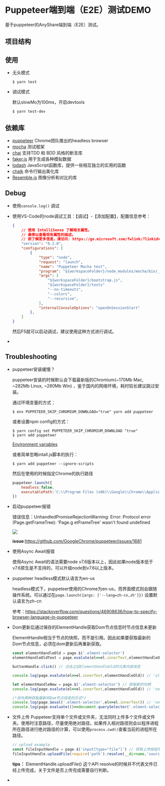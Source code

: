 # Puppeteer端到端（E2E）测试DEMO
基于puppeteer的AnyShare端到端（E2E）测试。

## 项目结构

## 使用

- 无头模式

  ```shell
  $ yarn test
  ```

- 调试模式

  默认slowMo为100ms，开启devtools

  ```
  $ yarn test-dev
  ```

## 依赖库
- [puppeteer](https://github.com/GoogleChrome/puppeteer) Chrome团队推出的headless browser
- [mocha](https://github.com/mochajs/mocha) 测试框架
- [chai](https://github.com/chaijs/chai) 支持TDD 和 BDD 风格的断言库
- [faker.js](https://github.com/Marak/Faker.js) 用于生成各种模拟数据
- [lodash](https://github.com/lodash/lodash) JavaScript函数库，提供一些相互独立的实用的函数
- [chalk](https://github.com/chalk/chalk) 命令行输出美化库
- [Resemble.js](https://github.com/HuddleEng/Resemble.js) 图像分析和对比的库

## Debug

- 使用`console.log()` 调试

- 使用VS-Code的node调试工具：【调试】-【添加配置】，配置信息参考：

  ```json
  {
      // 使用 IntelliSense 了解相关属性。 
      // 悬停以查看现有属性的描述。
      // 欲了解更多信息，请访问: https://go.microsoft.com/fwlink/?linkid=830387
      "version": "0.2.0",
      "configurations": [
          {
              "type": "node",
              "request": "launch",
              "name": "Puppeteer Mocha test",
              "program": "${workspaceFolder}/node_modules/mocha/bin/_mocha",
              "args": [
                  "${workspaceFolder}/bootstrap.js",
                  "${workspaceFolder}/tests"
                  "--no-timeouts",
                  "--colors",
                  "--recursive",
              ],
              "internalConsoleOptions": "openOnSessionStart"
          },
      ]
  }
  ```

  然后F5就可以启动调试，建议使用这种方式进行调试。

- ​



## Troubleshooting

- puppeteer安装缓慢？

  puppeteer安装的时候默认会下载最新版的Chromium(~170Mb Mac, ~282Mb Linux, ~280Mb Win) ，鉴于国内的网络环境，耗时较长建议跳过安装。

  通过环境变量的方式：

  ```shell
  $ env PUPPETEER_SKIP_CHROMIUM_DOWNLOAD="true" yarn add puppeteer
  ```

  或者设置npm config的方式：

  ```shell
  $ yarn config set PUPPETEER_SKIP_CHROMIUM_DOWNLOAD "true"
  $ yarn add puppeteer
  ```

  [Environment variables](https://github.com/GoogleChrome/puppeteer/blob/master/docs/api.md#environment-variables)

  或者简单忽略intall.js脚本的执行：

  ```
  $ yarn add puppeteer --ignore-scripts
  ```

  然后在使用的时候指定Chrome的执行路径

  ```js
  puppeteer.launch({
      headless:false,
      executablePath:'C:\\Program Files (x86)\\Google\\Chrome\\Application\\chrome.exe'
  })
  ```

- 启动puppeteer报错

  错误信息：UnhandledPromiseRejectionWarning: Error: Protocol error (Page.getFrameTree): 'Page.g
  etFrameTree' wasn't found undefined

  ![](http://ow67vzejn.bkt.clouddn.com/18-3-27/51229198.jpg)

  **issue**:https://github.com/GoogleChrome/puppeteer/issues/1681

- 使用Async Await报错

  使用Async Await的语法需要node v7.6版本以上，因此如果node版本低于v7.6原生是不支持的，可以升级node到v7.6以上版本。

- puppeteer headless模式默认语言为en-us

  headless模式下，puppeteer使用的Chrome为en-us，而界面模式则会跟随操作系统。可以通过在`page.launch({args: ['--lang=zh-cn,zh']})` 设置默认语言为zh-cn

  参考：https://stackoverflow.com/questions/46908636/how-to-specify-browser-language-in-puppeteer

- Dom更新后通过保存的ElementHandle获取Dom节点信息时节点信息未更新

  ElementHandle相当于节点的快照，而不是引用。因此如果要获取最新的Dom节点信息，必须在dom更新后再重新获取。

  ```javascript
  const elementHandleOld = page.$('.elment-selector')
  elementHandleOldText = page.evalute(el=>el.innerText,elementHandleOld) // 'old innerText'

  buttonHandle.click() // 点击之后ElementHandleOld的元素内容改变

  console.log(page.evalute(el=>el.innerText,elementHandleOld)) // 'old innerText',使用原来的句柄，仍然返回句柄定义时的Dom节点信息

  let elementHandleNew = page.$('.elment-selector') // 获取新的句柄
  console.log(page.evalute(el=>el.innerText,elementHandleOld)) // 'new innerText'，获取到新的Dom节点信息

  /*另外两种获取最新的Dom节点信息的方式*/
  console.log(page.$eval('.elment-selector',el=>el.innerText)) // 'new innerText'
  console.log(page.evaluate(()=>document.querySelector('.elment-selector').innerText)) // 'new innerText'
  ```

- ​文件上传
Puppeteer支持单个文件或文件夹，无法同时上传多个文件或文件夹。使用时注意路径，尽量使用绝对路径，如果传入相对路径则会以程序进程所在路径进行绝对路径的计算，可以使用`process.cwd()`查看当前的进程所在路径。
  ```javascript
  // upload example
  const fileInputHandle = page.$('input[type="file"]') // 获取上传按钮句柄
  fileInputHandle.uploadFile(require('path').resolve(__dirname,'source/test.png')) // 传入文件的绝对路径上传文件
  ```
  **tips：** ElementHandle.uploadFile() 这个API resolve的时候并不代表文件已经上传完成，关于文件是否上传完成需要自行判断。
- 

